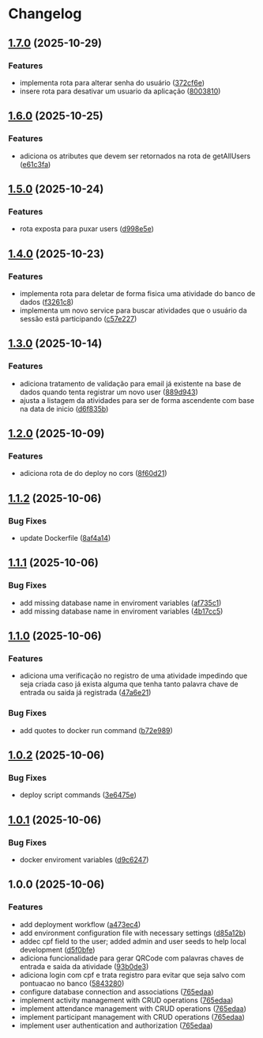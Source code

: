# Changelog

## [1.7.0](https://github.com/SrBlecaute01/sisCheck-api/compare/v1.6.0...v1.7.0) (2025-10-29)


### Features

* implementa rota para alterar senha do usuário ([372cf6e](https://github.com/SrBlecaute01/sisCheck-api/commit/372cf6e293ebec54b51b4962bd7f9f665b87e398))
* insere rota para desativar um usuario da aplicação ([8003810](https://github.com/SrBlecaute01/sisCheck-api/commit/8003810985b410ff8b26c3f16aeaf8faebab88b7))

## [1.6.0](https://github.com/SrBlecaute01/sisCheck-api/compare/v1.5.0...v1.6.0) (2025-10-25)


### Features

* adiciona os atributes que devem ser retornados na rota de getAllUsers ([e61c3fa](https://github.com/SrBlecaute01/sisCheck-api/commit/e61c3fa607191f30462887b6aef781b39b33bf3d))

## [1.5.0](https://github.com/SrBlecaute01/sisCheck-api/compare/v1.4.0...v1.5.0) (2025-10-24)


### Features

* rota exposta para puxar users ([d998e5e](https://github.com/SrBlecaute01/sisCheck-api/commit/d998e5e87604607d33d724032bab371119740742))

## [1.4.0](https://github.com/SrBlecaute01/sisCheck-api/compare/v1.3.0...v1.4.0) (2025-10-23)


### Features

* implementa rota para deletar de forma fisica uma atividade do banco de dados ([f3261c8](https://github.com/SrBlecaute01/sisCheck-api/commit/f3261c8f1bd606b6a62649d34db039376b683059))
* implementa um novo service para buscar atividades que o usuário da sessão está participando ([c57e227](https://github.com/SrBlecaute01/sisCheck-api/commit/c57e227dd856f440958ddee3d2574722c58ec6fc))

## [1.3.0](https://github.com/SrBlecaute01/sisCheck-api/compare/v1.2.0...v1.3.0) (2025-10-14)


### Features

* adiciona tratamento de validação para email já existente na base de dados quando tenta registrar um novo user ([889d943](https://github.com/SrBlecaute01/sisCheck-api/commit/889d943e725729f389e218ff27d3bec1e518d51c))
* ajusta a listagem da atividades para ser de forma ascendente com base na data de inicio ([d6f835b](https://github.com/SrBlecaute01/sisCheck-api/commit/d6f835ba48f0d6204af9f3b8d7007c48ece589d7))

## [1.2.0](https://github.com/SrBlecaute01/sisCheck-api/compare/v1.1.2...v1.2.0) (2025-10-09)


### Features

* adiciona rota de do deploy no cors ([8f60d21](https://github.com/SrBlecaute01/sisCheck-api/commit/8f60d21bec2f4b1c16c5205ebc71eb0adf86a1d8))

## [1.1.2](https://github.com/SrBlecaute01/sisCheck-api/compare/v1.1.1...v1.1.2) (2025-10-06)


### Bug Fixes

* update Dockerfile ([8af4a14](https://github.com/SrBlecaute01/sisCheck-api/commit/8af4a148d8a1fbe71075412d156aa06c1e1dae71))

## [1.1.1](https://github.com/SrBlecaute01/sisCheck-api/compare/v1.1.0...v1.1.1) (2025-10-06)


### Bug Fixes

* add missing database name in enviroment variables ([af735c1](https://github.com/SrBlecaute01/sisCheck-api/commit/af735c1fa7949b9198d7e235b506c62a935251d5))
* add missing database name in enviroment variables ([4b17cc5](https://github.com/SrBlecaute01/sisCheck-api/commit/4b17cc5d957e758b3ce78ac41f536feae22916c9))

## [1.1.0](https://github.com/SrBlecaute01/sisCheck-api/compare/v1.0.2...v1.1.0) (2025-10-06)


### Features

* adiciona uma verificação no registro de uma atividade impedindo que seja criada caso já exista alguma que tenha tanto palavra chave de entrada ou saida já registrada ([47a6e21](https://github.com/SrBlecaute01/sisCheck-api/commit/47a6e21f9b6b75b319a6b1e674a7ace7349ea338))


### Bug Fixes

* add quotes to docker run command ([b72e989](https://github.com/SrBlecaute01/sisCheck-api/commit/b72e9892299621e68a70040e2aa013b4b9288bb7))

## [1.0.2](https://github.com/SrBlecaute01/sisCheck-api/compare/v1.0.1...v1.0.2) (2025-10-06)


### Bug Fixes

* deploy script commands ([3e6475e](https://github.com/SrBlecaute01/sisCheck-api/commit/3e6475e321769a268b6cd7cd65fe8de2826e7595))

## [1.0.1](https://github.com/SrBlecaute01/sisCheck-api/compare/v1.0.0...v1.0.1) (2025-10-06)


### Bug Fixes

* docker enviroment variables ([d9c6247](https://github.com/SrBlecaute01/sisCheck-api/commit/d9c624709816fa888248ba744c025eb0452d1435))

## 1.0.0 (2025-10-06)


### Features

* add deployment workflow ([a473ec4](https://github.com/SrBlecaute01/sisCheck-api/commit/a473ec41d81fc0354e5450c6be3ef1bd200806bd))
* add environment configuration file with necessary settings ([d85a12b](https://github.com/SrBlecaute01/sisCheck-api/commit/d85a12be1e651b30c7815f017d4145c9065a37a5))
* addec cpf field to the user; added admin and user seeds to help local development ([d5f0bfe](https://github.com/SrBlecaute01/sisCheck-api/commit/d5f0bfe4e5873767a573f414c46b9c44df54a95a))
* adiciona funcionalidade para gerar QRCode com palavras chaves de entrada e saida da atividade ([93b0de3](https://github.com/SrBlecaute01/sisCheck-api/commit/93b0de3303ff08fd5c3a26b7e0e3d232953e4247))
* adiciona login com cpf e trata registro para evitar que seja salvo com pontuacao no banco ([5843280](https://github.com/SrBlecaute01/sisCheck-api/commit/5843280b6a045844175af8503fb4533799863dcb))
* configure database connection and associations ([765edaa](https://github.com/SrBlecaute01/sisCheck-api/commit/765edaaca12dfeb29fba40a4c9ae72b14ba5c698))
* implement activity management with CRUD operations ([765edaa](https://github.com/SrBlecaute01/sisCheck-api/commit/765edaaca12dfeb29fba40a4c9ae72b14ba5c698))
* implement attendance management with CRUD operations ([765edaa](https://github.com/SrBlecaute01/sisCheck-api/commit/765edaaca12dfeb29fba40a4c9ae72b14ba5c698))
* implement participant management with CRUD operations ([765edaa](https://github.com/SrBlecaute01/sisCheck-api/commit/765edaaca12dfeb29fba40a4c9ae72b14ba5c698))
* implement user authentication and authorization ([765edaa](https://github.com/SrBlecaute01/sisCheck-api/commit/765edaaca12dfeb29fba40a4c9ae72b14ba5c698))

